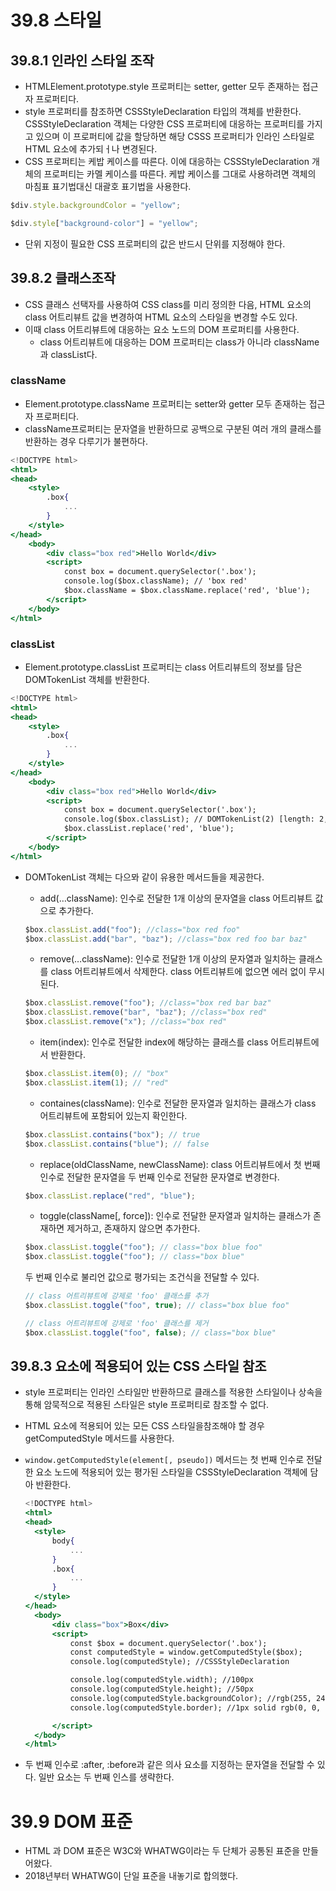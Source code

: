 # 39.8 스타일

## 39.8.1 인라인 스타일 조작

- HTMLElement.prototype.style 프로퍼티는 setter, getter 모두 존재하는 접근자 프로퍼티다.
- style 프로퍼티를 참조하면 CSSStyleDeclaration 타입의 객체를 반환한다. CSSStyleDeclaration 객체는 다양한 CSS 프로퍼티에 대응하는 프로퍼티를 가지고 있으며 이 프로퍼티에 값을 할당하면 해당 CSSS 프로퍼티가 인라인 스타일로 HTML 요소에 추가되ㅓ나 변경된다.
- CSS 프로퍼티는 케밥 케이스를 따른다. 이에 대응하는 CSSStyleDeclaration 개체의 프로퍼티는 카멜 케이스를 따른다. 케밥 케이스를 그대로 사용하려면 객체의 마침표 표기법대신 대괄호 표기법을 사용한다.

```jsx
$div.style.backgroundColor = "yellow";

$div.style["background-color"] = "yellow";
```

- 단위 지정이 필요한 CSS 프로퍼티의 값은 반드시 단위를 지정해야 한다.

## 39.8.2 클래스조작

- CSS 클래스 선택자를 사용하여 CSS class를 미리 정의한 다음, HTML 요소의 class 어트리뷰트 값을 변경하여 HTML 요소의 스타일을 변경할 수도 있다.
- 이때 class 어트리뷰트에 대응하는 요소 노드의 DOM 프로퍼티를 사용한다.
  - class 어트리뷰트에 대응하는 DOM 프로퍼티는 class가 아니라 className과 classList다.

### className

- Element.prototype.className 프로퍼티는 setter와 getter 모두 존재하는 접근자 프로퍼티다.
- className프로퍼티는 문자열을 반환하므로 공백으로 구분된 여러 개의 클래스를 반환하는 경우 다루기가 불편하다.

```jsx
<!DOCTYPE html>
<html>
<head>
	<style>
		.box{
			...
		}
	</style>
</head>
	<body>
		<div class="box red">Hello World</div>
		<script>
			const box = document.querySelector('.box');
			console.log($box.className); // 'box red'
			$box.className = $box.className.replace('red', 'blue');
		</script>
	</body>
</html>
```

### classList

- Element.prototype.classList 프로퍼티는 class 어트리뷰트의 정보를 담은 DOMTokenList 객체를 반환한다.

```jsx
<!DOCTYPE html>
<html>
<head>
	<style>
		.box{
			...
		}
	</style>
</head>
	<body>
		<div class="box red">Hello World</div>
		<script>
			const box = document.querySelector('.box');
			console.log($box.classList); // DOMTokenList(2) [length: 2, value: "box value", 0: box", 1: "blue"]
			$box.classList.replace('red', 'blue');
		</script>
	</body>
</html>
```

- DOMTokenList 객체는 다으뫄 같이 유용한 메서드들을 제공한다.

  - add(…className): 인수로 전달한 1개 이상의 문자열을 class 어트리뷰트 값으로 추가한다.

  ```jsx
  $box.classList.add("foo"); //class="box red foo"
  $box.classList.add("bar", "baz"); //class="box red foo bar baz"
  ```

  - remove(…className): 인수로 전달한 1개 이상의 문자열과 일치하는 클래스를 class 어트리뷰트에서 삭제한다. class 어트리뷰트에 없으면 에러 없이 무시된다.

  ```jsx
  $box.classList.remove("foo"); //class="box red bar baz"
  $box.classList.remove("bar", "baz"); //class="box red"
  $box.classList.remove("x"); //class="box red"
  ```

  - item(index): 인수로 전달한 index에 해당하는 클래스를 class 어트리뷰트에서 반환한다.

  ```jsx
  $box.classList.item(0); // "box"
  $box.classList.item(1); // "red"
  ```

  - containes(className): 인수로 전달한 문자열과 일치하는 클래스가 class 어트리뷰트에 포함되어 있는지 확인한다.

  ```jsx
  $box.classList.contains("box"); // true
  $box.classList.contains("blue"); // false
  ```

  - replace(oldClassName, newClassName): class 어트리뷰트에서 첫 번째 인수로 전달한 문자열을 두 번째 인수로 전달한 문자열로 변경한다.

  ```jsx
  $box.classList.replace("red", "blue");
  ```

  - toggle(className[, force]): 인수로 전달한 문자열과 일치하는 클래스가 존재하면 제거하고, 존재하지 않으면 추가한다.

  ```jsx
  $box.classList.toggle("foo"); // class="box blue foo"
  $box.classList.toggle("foo"); // class="box blue"
  ```

  두 번째 인수로 불리언 값으로 평가되는 조건식을 전달할 수 있다.

  ```jsx
  // class 어트리뷰트에 강제로 'foo' 클래스를 추가
  $box.classList.toggle("foo", true); // class="box blue foo"

  // class 어트리뷰트에 강제로 'foo' 클래스를 제거
  $box.classList.toggle("foo", false); // class="box blue"
  ```

## 39.8.3 요소에 적용되어 있는 CSS 스타일 참조

- style 프로퍼티는 인라인 스타일만 반환하므로 클래스를 적용한 스타일이나 상속을 통해 암묵적으로 적용된 스타일은 style 프로퍼티로 참조할 수 없다.
- HTML 요소에 적용되어 있는 모든 CSS 스타일을참조해야 할 경우 getComputedStyle 메서드를 사용한다.
- `window.getComputedStyle(element[, pseudo])` 메서드는 첫 번째 인수로 전달한 요소 노드에 적용되어 있는 평가된 스타일을 CSSStyleDeclaration 객체에 담아 반환한다.

  ```jsx
  <!DOCTYPE html>
  <html>
  <head>
  	<style>
  		body{
  			...
  		}
  		.box{
  			...
  		}
  	</style>
  </head>
  	<body>
  		<div class="box">Box</div>
  		<script>
  			const $box = document.querySelector('.box');
  			const computedStyle = window.getComputedStyle($box);
  			console.log(computedStyle); //CSSStyleDeclaration

  			console.log(computedStyle.width); //100px
  			console.log(computedStyle.height); //50px
  			console.log(computedStyle.backgroundColor); //rgb(255, 248, 220)
  			console.log(computedStyle.border); //1px solid rgb(0, 0, 0)

  		</script>
  	</body>
  </html>
  ```

- 두 번째 인수로 :after, :before과 같은 의사 요소를 지정하는 문자열을 전달할 수 있다. 일반 요소는 두 번째 인스를 생략한다.

# 39.9 DOM 표준

- HTML 과 DOM 표준은 W3C와 WHATWG이라는 두 단체가 공통된 표준을 만들어왔다.
- 2018년부터 WHATWG이 단일 표준을 내놓기로 합의했다.

